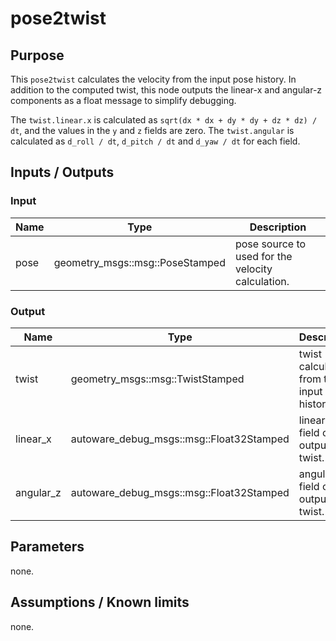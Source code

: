 # pose2twist

## Purpose

This `pose2twist` calculates the velocity from the input pose history. In addition to the computed twist, this node outputs the linear-x and angular-z components as a float message to simplify debugging.

The `twist.linear.x` is calculated as `sqrt(dx * dx + dy * dy + dz * dz) / dt`, and the values in the `y` and `z` fields are zero.
The `twist.angular` is calculated as `d_roll / dt`, `d_pitch / dt` and `d_yaw / dt` for each field.

## Inputs / Outputs

### Input

| Name | Type                            | Description                                       |
| ---- | ------------------------------- | ------------------------------------------------- |
| pose | geometry_msgs::msg::PoseStamped | pose source to used for the velocity calculation. |

### Output

| Name      | Type                                     | Description                                   |
| --------- | ---------------------------------------- | --------------------------------------------- |
| twist     | geometry_msgs::msg::TwistStamped         | twist calculated from the input pose history. |
| linear_x  | autoware_debug_msgs::msg::Float32Stamped | linear-x field of the output twist.           |
| angular_z | autoware_debug_msgs::msg::Float32Stamped | angular-z field of the output twist.          |

## Parameters

none.

## Assumptions / Known limits

none.
